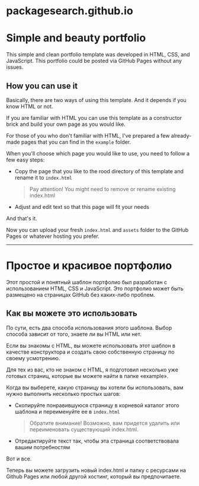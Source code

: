 # packagesearch.github.io

# Simple and beauty portfolio
This simple and clean portfolio template was developed in HTML, CSS, and JavaScript. This portfolio could be posted via GitHub Pages without any issues.

## How you can use it
Basically, there are two ways of using this template. And it depends if you know HTML or not.

If you are familiar with HTML you can use this template as a constructor brick and build your own page as you would like.

For those of you who don't familiar with HTML, I've prepared a few already-made pages that you can find in the `example` folder.

When you'll choose which page you would like to use, you need to follow a few easy steps:

* Copy the page that you like to the rood directory of this template and rename it to `index.html`
  > Pay attention! You might need to remove or rename existing index.html
* Adjust and edit text so that this page will fit your needs

And that's it.

Now you can upload your fresh `index.html` and `assets` folder to the GitHub Pages or whatever hosting you prefer. 

---

# Простое и красивое портфолио
Этот простой и понятный шаблон портфолио был разработан с использованием HTML, CSS и JavaScript. Это портфолио может быть размещено на страницах GitHub без каких-либо проблем.

## Как вы можете это использовать
По сути, есть два способа использования этого шаблона. Выбор способа зависит от того, знаете ли вы HTML или нет.

Если вы знакомы с HTML, вы можете использовать этот шаблон в качестве конструктора и создать свою собственную страницу по своему усмотрению.

Для тех из вас, кто не знаком с HTML, я подготовил несколько уже готовых страниц, которые вы можете найти в папке «example».

Когда вы выберете, какую страницу вы хотели бы использовать, вам нужно выполнить несколько простых шагов:

* Скопируйте понравившуюся страницу в корневой каталог этого шаблона и переименуйте ее в `index.html`
  > Обратите внимание! Возможно, вам придется удалить или переименовать существующий index.html.
* Отредактируйте текст так, чтобы эта страница соответствовала вашим потребностям

Вот и все.

Теперь вы можете загрузить новый index.html и папку с ресурсами на Github Pages или любой другой хостинг, который вы предпочитаете.
